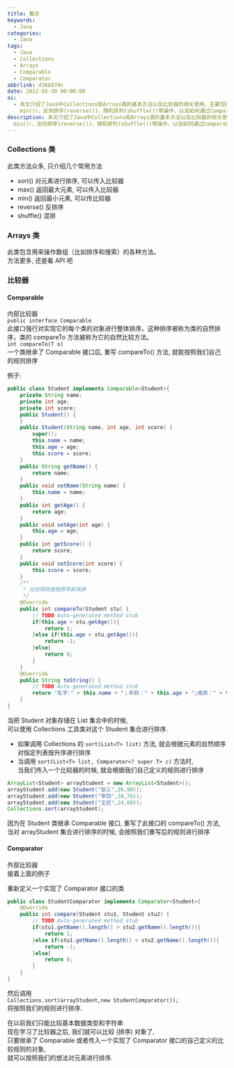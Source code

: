 ```yaml
---
title: 集合
keywords:
  - Java
categories:
  - Java
tags:
  - Java
  - Collections
  - Arrays
  - Comparable
  - Comparator
abbrlink: d366874c
date: 2012-05-30 00:00:00
ai:
  - 本文介绍了Java中Collections和Arrays类的基本方法以及比较器的相关使用。主要包括元素排序（sort()）、查找最大或最小元素（max(),
    min()）、反向排序(reverse())、随机排列(shuffle())等操作，以及如何通过Comparable接口实现对象的自然排序，并展示了如何定义自定义比较规则通过Comparator进行非自然排序。通过例子演示了在List集合中使用Collections.sort方法进行排序，同时说明了Comparator接口的应用可以在更广泛的场景下进行复杂对象的比较和排序。
description: 本文介绍了Java中Collections和Arrays类的基本方法以及比较器的相关使用。主要包括元素排序（sort()）、查找最大或最小元素（max(),
  min()）、反向排序(reverse())、随机排列(shuffle())等操作，以及如何通过Comparable接口实现对象的自然排序，并展示了如何定义自定义比较规则通过Comparator进行非自然排序。通过例子演示了在List集合中使用Collections.sort方法进行排序，同时说明了Comparator接口的应用可以在更广泛的场景下进行复杂对象的比较和排序。
---
```


### Collections 类

此类方法众多, 只介绍几个常用方法

- sort() 对元素进行排序, 可以传入比较器
- max() 返回最大元素, 可以传入比较器
- min() 返回最小元素, 可以传比较器
- reverse() 反排序
- shuffle() 混排

### Arrays 类

此类包含用来操作数组（比如排序和搜索）的各种方法。  
方法更多, 还是看 API 吧

### 比较器

#### Comparable

内部比较器  
`public interface Comparable`  
此接口强行对实现它的每个类的对象进行整体排序。这种排序被称为类的自然排序，类的 compareTo 方法被称为它的自然比较方法。  
`int compareTo(T o)`  
一个类继承了 Comparable 接口后, 重写 compareTo() 方法, 就能按照我们自己的规则排序

例子:

```java
public class Student implements Comparable<Student>{
    private String name;
    private int age;
    private int score;
    public Student() {
    }
    public Student(String name, int age, int score) {
        super();
        this.name = name;
        this.age = age;
        this.score = score;
    }
    public String getName() {
        return name;
    }
    public void setName(String name) {
        this.name = name;
    }
    public int getAge() {
        return age;
    }
    public void setAge(int age) {
        this.age = age;
    }
    public int getScore() {
        return score;
    }
    public void setScore(int score) {
        this.score = score;
    }
    /**
     * 比较规则是按照年龄来排
     */
    @Override
    public int compareTo(Student stu) {
        // TODO Auto-generated method stub
        if(this.age > stu.getAge()){
            return 1;
        }else if(this.age < stu.getAge()){
            return -1;
        }else{
            return 0;
        }
    }
    @Override
    public String toString() {
        // TODO Auto-generated method stub
        return "名字:" + this.name + "；年龄：" + this.age + ";成绩：" + this.score;
    }
}
```

当把 Student 对象存储在 List 集合中的时候,  
可以使用 Collections 工具类对这个 Student 集合进行排序.

- 如果调用 Collections 的 `sort(List<T> list)` 方法, 就会根据元素的自然顺序 对指定列表按升序进行排序
- 当调用 `sort(List<T> list, Comparator<? super T> c)` 方法时,  
   当我们传入一个比较器的时候, 就会根据我们自己定义的规则进行排序

```java
ArrayList<Student> arrayStudent = new ArrayList<Student>();
arrayStudent.add(new Student("张三",26,90));
arrayStudent.add(new Student("李四",20,76));
arrayStudent.add(new Student("王武",24,68));
Collections.sort(arrayStudent);
```

因为在 Student 类继承 Comparable 接口, 重写了此接口的 compareTo() 方法, 当对 arrayStudent 集合进行排序的时候, 会按照我们重写后的规则进行排序

#### Comparator

外部比较器  
接着上面的例子

重新定义一个实现了 Comparator 接口的类

```java
public class StudentComparator implements Comparator<Student>{
    @Override
    public int compare(Student stu1, Student stu2) {
        // TODO Auto-generated method stub
        if(stu1.getName().length() > stu2.getName().length()){
            return 1;
        }else if(stu1.getName().length() < stu2.getName().length()){
            return -1;
        }else{
            return 0;
        }
    }
}
```

然后调用  
`Collections.sort(arrayStudent,new StudentComparator());`  
将按照我们的规则进行排序.

在以前我们只能比较基本数据类型和字符串  
现在学习了比较器之后, 我们就可以比较 (排序) 对象了,  
只要继承了 Comparable 或者传入一个实现了 Comparator 接口的自己定义的比较规则的对象,  
就可以按照我们的想法对元素进行排序.
